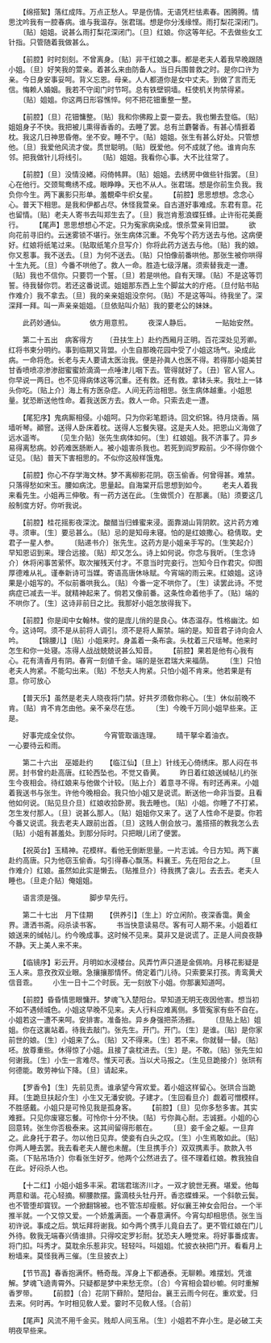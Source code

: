 <!-- { "loadSidebar": true } -->
　　【绵搭絮】落红成阵。万点正愁人。早是伤情。无语凭栏怯素春。困腾腾。情思沈吟我有一腔春病。谁与我温存。张君瑞。想是你分浅缘悭。雨打梨花深闭门。 
　　〔贴〕姐姐。说甚么雨打梨花深闭门。〔旦〕红娘。你这等年纪。不去做些女工针指。只管随着我做甚么。 

　　【前腔】时时刻刻。不曾离身。〔贴〕非干红娘之事。都是老夫人着我早晚跟随小姐。〔旦〕好笑我的萱亲。着甚么来由防备人。当日兵围普救之时。是你口许为亲。今日身安事妥呵。背义忘恩。母亲。人人都道你是女中丈夫。到做了言而无信。悔赖人婚姻。我若不守闺门时节呵。总有铁壁铜墙。枉使机关拘禁得紧。 
　　〔贴〕姐姐。你这两日形容憔悴。何不把花钿重整一整。 

　　【前腔】〔旦〕花钿慵整。〔贴〕我和你佛殿上耍一耍去。我也懒去登临。〔贴〕姐姐身子不快。我把被儿熏得香香的。去睡了罢。总有兰麝馨香。有甚心情捱着枕。我这几日神思昏倦。坐不安。睡不宁。〔贴〕姐姐。张生有甚么好处。只管想他。〔旦〕我爱他风流才俊。贯世聪明。〔贴〕旣爱他。何不成就了他。谁肯向东邻。把我做针儿将线引。 
　　〔贴〕姐姐。我看你心事。大不比往常了。 

　　【前腔】〔旦〕没情没緖。闷倚帏屛。〔贴〕姐姐。去绣房中做些针指罢。〔旦〕心在他行。交颈鸳鸯绣不成。眼睁睁。天也不从人。张君瑞。想是你前生负我。我负你今生。两下裏影只形单。羞覩牵牛织女星。 
　　【前腔】思思想想。念念心心。普天下相思。是我和伊都占尽。休怪我萱亲。自古道好事难成。东君有意。花也留情。〔贴〕老夫人寄书去叫郑生去了。〔旦〕我岂肯惹浪蝶狂蜂。止许衔花美鹿行。 
　　【尾声】思思想想心不定。只为寃家病染成。恨杀萱亲背旧盟。 
　　欲向花前寻旧约。云迷雾锁不堪行。张生病体沉重。不免写个药方送去与他。这病便好。红娘将纸笔过来。〔贴取纸笔介旦写介〕你将此药方送去与他。〔贴〕我的娘。你又惹事。我不送去。〔旦〕为何不送去。〔贴〕只怕像前番哄他。那张生被你哄得十生九死。〔旦〕今番不哄他了。救人一命。胜造七级浮屠。须索替我走一遭。〔贴〕我也不信你。只要罚一个誓。〔旦〕若是哄他。自有天理。〔贴〕不是这等罚誓。待我替你罚。若还这番说谎。姐姐那东西上生个脚盆大的疔疮。〔旦付贴书贴作难介〕我不拿去。〔旦〕我的亲亲姐姐没奈何。〔贴〕不是这等叫。待我坐了。深深拜一拜。叫一声亲亲姐姐。〔旦依贴叫介贴〕我的要老公的妹妹。 

　　此药妙通仙。　　　　依方用意煎。 
　　夜深人静后。　　　　一贴始安然。 

　　第二十五出　病客得方 
　　〔丑扶生上〕赴约西厢月正明。百花深处见芳卿。红将书柬分明约。事到临期又背盟。小生自那晚花园中受了小姐这场气。染成此病。一命将危。长老与夫人要请太医治我。便是孙眞人也医不得。若得那小姐美甘甘香喷喷凉渗渗甜蜜蜜娇滴滴一点唾津儿咽下去。管得就好了。〔丑〕官人官人。你早说一两日。也不见得病体这等沉重。还有救。还有救。拿钵头来。我吐上一钵头你吃。〔贴上介〕海上有方医杂症。人间无药治相思。张生病体越重。小姐思量。犹恐断送他性命。着我送医方去。救人一命。只索去走一遭。 

　　【尾犯序】鬼病厮相侵。小姐呵。只为你彩笔题诗。回文织锦。待月烧香。隔墙听琴。顚窨。送得人卧床着枕。送得人忘餐失寝。这是夫人处。把恩山义海做了远水遥岑。 
　　〔见生介贴〕张先生病体如何。〔生〕红娘姐。我不济事了。异乡易得离愁病。妙药难医肠断人。被小姐害杀我也。若死到阎罗殿前。少不得你做个证见。〔贴〕普天下害相思的。不似你这般样饿鬼。 

　　【前腔】你心不存学海文林。梦不离柳影花阴。窃玉偷香。何曾得甚。难禁。只落得愁如宋玉。腰如病沈。思量起。自海棠开后思想到如今。 
　　老夫人着我来看先生。小姐再三伸敬。有一药方送在此。〔生做慌介〕在那裏。〔贴〕须要这几般制度方好。你听我说。 

　　【前腔】桂花摇影夜深沈。酸醋当归蜂蜜来浸。面靠湖山背阴飮。这片药方难寻。须审。〔生〕要忌甚么。〔贴〕忌的是知母未寝。怕的是红娘撒心。稳倩取。史君子一星人参。 
　　〔贴递书介〕张先生。这药方是小姐亲手写的。〔生笑起介〕早知恩诏到来。理合远接。〔贴〕却又怎么。诗上如何说。你念与我听。〔生念诗介〕休将闲事苦萦怀。取次摧残天付才。不意当时完妾行。岂知今日作君灾。仰图厚德难从礼。谨奉新诗可当媒。寄语高唐休咏赋。今宵端的雨云来。红娘姐。这诗果是小姐写的。不似前番哄我么。〔贴〕今番一定不哄你了。〔生〕读罢此诗。不觉病症已减去一半。就精神起来了。倘若又像前番。这条性命着他手了。〔贴〕端的不哄你了。〔生〕这诗非前日之比。我那好小姐怎放得我下。 

　　【前腔】你是闺中女翰林。俊的是庞儿俏的是良心。体态温存。性格幽沈。如今。这诗呵。须不是从前将人调引。须不是将人厮禁。端的是。知音君子诗向会人吟。 
　　【锦腰儿】〔贴〕小姐来时。身盖着一条布衾。头枕着三尺瑶琴。他来时怎生和你一处寝。冻得人战战兢兢说甚么知音。 
　　【前腔】果若是他有心我有心。花有淸香月有阴。春宵一刻値千金。端的是张君瑞大来福荫。 
　　〔生〕只怕老夫人拘紧。不能勾出来。〔贴〕不愁夫人拘紧。只怕小姐不肯来。他若果是有意。你可放心 

　　【普天乐】虽然是老夫人晓夜将门禁。好共歹须敎你称心。〔生〕休似前晚不肯。〔贴〕肯不肯怎由他。亲不亲尽在恁。 
　　〔生〕今晚千万同小姐早些来。正是。 

　　好事完成全仗你。　　　　今宵管取谐连理。 
　　晴干拏伞着油衣。　　　　一心要待云和雨。 

　　第二十六出　巫姬赴约 
　　【临江仙】〔旦上〕针线无心倚绣床。那人闷在书房。封书曾约赴高唐。红轮西坠也。不觉又昏黄。 
　　昨日着红娘送缄帖儿约张生今夜相会。待红娘来与他做个计较。〔贴上介〕着意寻不得。有时还再来。小姐着我送书与张生。许他今晚相会。我只怕小姐又是说谎。断送他一命非当耍。且看他如何说。〔贴见旦介旦〕红娘收拾卧房。我去睡也。〔贴〕小姐。你睡了不打紧。怎生发付那人。〔旦〕说甚么那人。〔贴〕姐姐你又来了。送了人性命不是耍。你若今番又说谎。我去老夫人跟前出首。〔旦〕这贱人倒会放刁。羞搭搭的教我怎么去〔贴〕小姐有甚羞处。到那分际时。只把眼儿闭了便罢。 

　　【祝英台】玉精神。花模样。看他无倒断思量。一片志诚。今日方知。两下裏赴约高唐。只为他窃玉偷香。勾引得春心飘荡。料襄王。先在阳台之上。 
　　〔旦作难介〕红娘。虽然如此实是懒去。〔贴推旦介〕待我携了衾儿。去去去。老夫人睡也。〔旦走介贴〕俺姐姐。 

　　语言须是强。　　　　脚步早先行。 

　　第二十七出　月下佳期 
　　【供养引】〔生上〕竚立闲阶。夜深香霭。黄金界。潇洒书斋。闷杀读书客。 
　　书当快意读易尽。客有可人期不来。小姐着红娘送来的缄帖儿。约今晚成事。这时候不见来。莫非又是说谎了。正是人间良夜静不静。天上美人来不来。 

　　【临镜序】彩云开。月明如水浸楼台。风弄竹声只道是金佩响。月移花影疑是玉人来。意孜孜双业眼。急攘攘那情怀。倚定着门儿待。只索要呆打孩。靑鸾黄犬信音乖。 
　　小生一日十二个时辰。无一刻放下小姐。你那裏知道呵。 

　　【前腔】昏昏情思眼慵开。梦魂飞入楚阳台。早知道无明无夜因他害。想当初不如不遇倾城色。小姐这早晚不见来。夫人行料应难离侧。多管寃家有些不自在。小姐若这一遭不来呵。安排害。准备抬。异乡身强把茶汤捱。 
　　〔旦贴上贴〕姐姐。你在这裏站着。待我去敲门。张先生。开门。开门。〔生〕是谁。〔贴〕是你家前世的娘。〔生〕小姐来了么。〔贴〕又不得来。〔生〕若不来。你就替一替。〔贴〕呸。放尊重些。休得惊了小姐。且接了衾枕进去。〔生〕是。不敢。〔贴〕张先生如何谢我。〔生〕小生一言难尽。惟天可表。当以犬马报之。〔生见旦跪接介〕张珙有何德能。敢劳神仙下降。〔旦〕请起来。 

　　【罗香令】〔生〕先前见责。谁承望今宵欢爱。着小姐这样留心。张珙合当跪拜。〔生跪旦扶起介生〕小生又无潘安貌。子建才。〔生回看旦介〕觑着可憎模样。不胜感戴。小姐只是可怜见我是孤身客。 
　　【前腔】〔旦〕见你多愁多害。其实难捱。只见你废寝忘餐。可怜你十分不快。〔贴〕亏你眞心耐。志诚捱。小姐的心回意转。张生你否极泰来。这其间留得形骸在。 
　　〔旦〕妾千金之躯。一旦弃之。此身托于君子。勿以他日见弃。使妾有白头之叹。〔生〕小生焉敢如此。〔贴〕你两人睡去罢。我去看老夫人醒也未醒。〔生旦携手介〕双双携素手。款款入书斋。〔下贴吊场介〕你看张生好歹。他两个公然进去了。径不理着红娘。教我独自在此。好闷杀人也。 

　　【十二红】小姐小姐多丰采。君瑞君瑞济川才。一双才貌世无赛。堪爱。他每两意和谐。花心轻摘。柳腰款摆。露滴枝头牡丹开。香恣蝶蜂采。一个斜欹云鬓。也不管堕却寳钗。一个掀翻锦被。也不管冻却瘦骸。好似襄王神女会阳台。一个半推半就。一个又惊又爱。一个娇羞满面。一个春意满怀。今宵勾却相思债。张生当初许说。事成之后。筑坛拜将谢我。如今两个携手儿竟自去了。更不管红娘在门儿外待。敎我无端春兴倩谁排。只得咬定罗衫耐。犹恐夫人睡觉来。将好事番成害。将门扣。呌秀才。莫耽余乐惹非灾。轻轻呌。呌姐姐。忙披衣袂把门开。看看月上粉墙来。莫怪我再三催。〔生旦披衣上〕 

　　【节节高】春香抱满怀。畅奇哉。浑身上下都通泰。无聊赖。难摆划。凭谁解。梦魂飞遶靑霄外。只疑都是梦中来愁无奈。〔合〕今宵相会碧纱幮。何时重解香罗带。 
　　【前腔】〔合〕花阴下藓阶。楚阳台。襄王云雨今何在。重欢爱。归去来。何时再。乍时相见敎人爱。霎时不见敎人怪。〔合前〕 

　　【尾声】风流不用千金买。贱却人间玉帛。〔生〕小姐若不弃小生。是必破工夫明夜早些来。 
